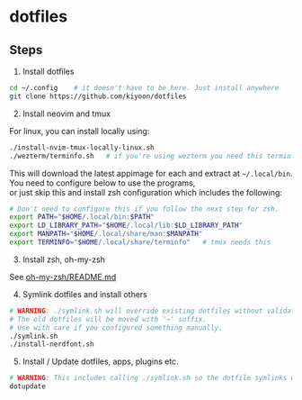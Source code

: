 # dotfiles

## Steps

1. Install dotfiles

```bash
cd ~/.config	# it doesn't have to be here. Just install anywhere
git clone https://github.com/kiyoon/dotfiles
```

2. Install neovim and tmux

For linux, you can install locally using:

```bash
./install-nvim-tmux-locally-linux.sh
./wezterm/terminfo.sh	# if you're using wezterm you need this terminfo database
```

This will download the latest appimage for each and extract at `~/.local/bin`.  
You need to configure below to use the programs,  
or just skip this and install zsh configuration which includes the following:

```bash
# Don't need to configure this if you follow the next step for zsh.
export PATH="$HOME/.local/bin:$PATH"
export LD_LIBRARY_PATH="$HOME/.local/lib:$LD_LIBRARY_PATH"
export MANPATH="$HOME/.local/share/man:$MANPATH"
export TERMINFO="$HOME/.local/share/terminfo"	# tmux needs this
```

3. Install zsh, oh-my-zsh

See [oh-my-zsh/README.md](oh-my-zsh/README.md)

4. Symlink dotfiles and install others

```bash
# WARNING: ./symlink.sh will override existing dotfiles without validation (but will create a backup).
# The old dotfiles will be moved with '~' suffix.
# Use with care if you configured something manually.
./symlink.sh
./install-nerdfont.sh
```

5. Install / Update dotfiles, apps, plugins etc.

```zsh
# WARNING: This includes calling ./symlink.sh so the dotfile symlinks will be updated.
dotupdate
```
